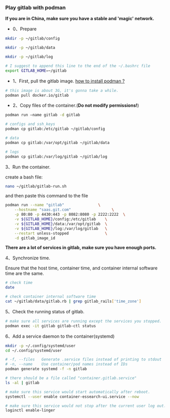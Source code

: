 ### Play gitlab with podman

<b>If you are in China, make sure you have a stable and 'magic' network.</b>

- 0、Prepare

```bash
mkdir -p ~/gitlab/config

mkdir -p ~/gitlab/data

mkdir -p ~/gitlab/log

# I suggest to append this line to the end of the ~/.bashrc file
export GITLAB_HOME=~/gitlab

```

- 1、First, pull the gitlab image. [how to install podman ?](https://podman.io/docs/installation)

```bash
# this image is about 3G, it's gonna take a while.
podman pull docker.io/gitlab
```

- 2、Copy files of the container.(<b>Do not modify permissions!</b>)

```bash
podman run —name gitlab -d gitlab

# configs and ssh_keys
podman cp gitlab:/etc/gitlab ~/gitlab/config

# data
podman cp gitlab:/var/opt/gitlab ~/gitlab/data

# logs
podman cp gitlab:/var/log/gitlab ~/gitlab/log
```

3、Run the container.

create a bash file:

```bash
nano ~/gitlab/gitlab-run.sh
```

and then paste this command to the file

```bash
podman run --name "gitlab"               \
    --hostname "saas.git.com"                  \
    -p 80:80 -p 4430:443 -p 8082:8080 -p 2222:2222  \
    -v ${GITLAB_HOME}/config:/etc/gitlab    \
    -v ${GITLAB_HOME}/data:/var/opt/gitlab  \
    -v ${GITLAB_HOME}/log:/var/log/gitlab   \
    --restart unless-stopped                \
    -d gitlab_image_id
```

<b>There are a lot of services in gitlab, make sure you have enough ports.</b>

4、Synchronize time.

Ensure that the host time, container time, and container internal software time are the same.

```bash
# check time
date

# check container internal software time
cat ~/gitlab/data/gitlab.rb | grep gitlab_rails['time_zone']
```

5、Check the running status of gitlab.

```bash
# make sure all services are running except the services you stopped.
podman exec -it gitlab gitlab-ctl status
```

6、Add a service daemon to the container(systemd)

```bash
mkdir -p ~/.config/systemd/user
cd ~/.config/systemd/user

# -f, --files   Generate .service files instead of printing to stdout
# -n, --name    Use container/pod names instead of IDs
podman generate systemd -f -n gitlab

# there should be a file called "container.gitlab.service"
ls -al | gitlab

# make sure this service would start automatically after reboot.
systemctl --user enable container-essearch-ui.service --now

# make sure this service would not stop after the current user log out.
loginctl enable-linger
```
